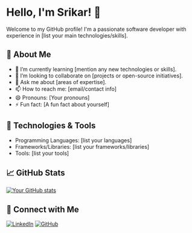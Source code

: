 # Hello, I'm Srikar! 👋

Welcome to my GitHub profile! I'm a passionate software developer with experience in [list your main technologies/skills].

## 🚀 About Me

- 🌱 I’m currently learning [mention any new technologies or skills].
- 👯 I’m looking to collaborate on [projects or open-source initiatives].
- 💬 Ask me about [areas of expertise].
- 📫 How to reach me: [email/contact info]
- 😄 Pronouns: [Your pronouns]
- ⚡ Fun fact: [A fun fact about yourself]

## 🔧 Technologies & Tools

- Programming Languages: [list your languages]
- Frameworks/Libraries: [list your frameworks/libraries]
- Tools: [list your tools]

## 📈 GitHub Stats

[![Your GitHub stats](https://github-readme-stats.vercel.app/api?username=SrikarSistla08&show_icons=true&theme=radical)](https://github.com/SrikarSistla08)

## 🔗 Connect with Me

[![LinkedIn](https://img.shields.io/badge/LinkedIn-blue?style=for-the-badge&logo=linkedin)](https://www.linkedin.com/in/srikar-s-60394a1b2/)
[![GitHub](https://img.shields.io/badge/GitHub-black?style=for-the-badge&logo=github)](https://github.com/SrikarSistla08)
